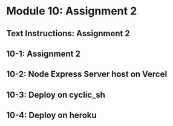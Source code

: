 # Module 10: Assignment 2

## Text Instructions: Assignment 2

## 10-1: Assignment 2

## 10-2: Node Express Server host on Vercel

## 10-3: Deploy on cyclic_sh

## 10-4: Deploy on heroku
